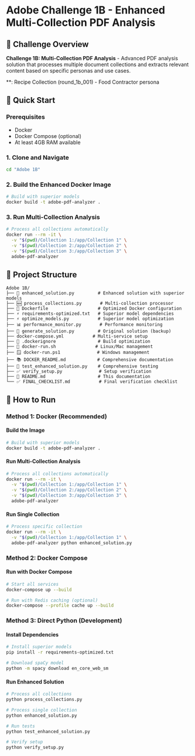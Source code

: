 # Adobe Challenge 1B - Enhanced Multi-Collection PDF Analysis

## 🎯 **Challenge Overview**

**Challenge 1B: Multi-Collection PDF Analysis** - Advanced PDF analysis solution that processes multiple document collections and extracts relevant content based on specific personas and use cases.

**: Recipe Collection (round_1b_001) - Food Contractor persona

## 🚀 **Quick Start**

### **Prerequisites**
- Docker
- Docker Compose (optional)
- At least 4GB RAM available

### **1. Clone and Navigate**
```bash
cd "Adobe 1B"
```

### **2. Build the Enhanced Docker Image**
```bash
# Build with superior models
docker build -t adobe-pdf-analyzer .
```

### **3. Run Multi-Collection Analysis**
```bash
# Process all collections automatically
docker run --rm -it \
  -v "$(pwd)/Collection 1:/app/Collection 1" \
  -v "$(pwd)/Collection 2:/app/Collection 2" \
  -v "$(pwd)/Collection 3:/app/Collection 3" \
  adobe-pdf-analyzer
```

## 📁 **Project Structure**

```
Adobe 1B/
├── 🎯 enhanced_solution.py         # Enhanced solution with superior models
├── 🆕 process_collections.py       # Multi-collection processor
├── 🐳 Dockerfile                   # Optimized Docker configuration
├── ⚡ requirements-optimized.txt   # Superior model dependencies
├── ⚡ optimize_models.py           # Superior model optimization
├── 📊 performance_monitor.py       # Performance monitoring
├── 🔄 generate_solution.py         # Original solution (backup)
├── docker-compose.yml           # Multi-service setup
├── 🚫 .dockerignore                # Build optimization
├── 🐧 docker-run.sh               # Linux/Mac management
├── 🪟 docker-run.ps1              # Windows management
├── 📚 DOCKER_README.md            # Comprehensive documentation
├── 🧪 test_enhanced_solution.py    # Comprehensive testing
├── ✅ verify_setup.py              # Setup verification
├── 📖 README.md                    # This documentation
└── ✅ FINAL_CHECKLIST.md           # Final verification checklist
```


## 🚀 **How to Run**

### **Method 1: Docker (Recommended)**

#### **Build the Image**
```bash
# Build with superior models
docker build -t adobe-pdf-analyzer .
```

#### **Run Multi-Collection Analysis**
```bash
# Process all collections automatically
docker run --rm -it \
  -v "$(pwd)/Collection 1:/app/Collection 1" \
  -v "$(pwd)/Collection 2:/app/Collection 2" \
  -v "$(pwd)/Collection 3:/app/Collection 3" \
  adobe-pdf-analyzer
```

#### **Run Single Collection**
```bash
# Process specific collection
docker run --rm -it \
  -v "$(pwd)/Collection 1:/app/Collection 1" \
  adobe-pdf-analyzer python enhanced_solution.py
```

### **Method 2: Docker Compose**

#### **Run with Docker Compose**
```bash
# Start all services
docker-compose up --build

# Run with Redis caching (optional)
docker-compose --profile cache up --build
```

### **Method 3: Direct Python (Development)**

#### **Install Dependencies**
```bash
# Install superior models
pip install -r requirements-optimized.txt

# Download spaCy model
python -m spacy download en_core_web_sm
```

#### **Run Enhanced Solution**
```bash
# Process all collections
python process_collections.py

# Process single collection
python enhanced_solution.py

# Run tests
python test_enhanced_solution.py

# Verify setup
python verify_setup.py
```

